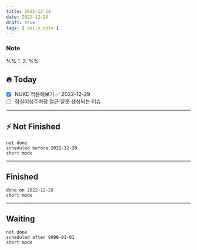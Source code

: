 ```yaml
---
title: 2022-12-28
date: 2022-12-28
draft: true
tags: [ daily_note ]
---
```


### Note
%%
	1. 
	2. 
%%

## 🔥 Today
- [x] NUKE 적용해보기 ✅ 2022-12-29
- [ ] 잠실미성주차장 철근 잘못 생성되는 이슈
---
## ⚡️ Not Finished
```tasks
not done 
scheduled before 2022-12-28
short mode
```
---
## Finished
```tasks
done on 2022-12-28
short mode
```
---
## Waiting
```tasks
not done
scheduled after 9998-01-01
short mode
```